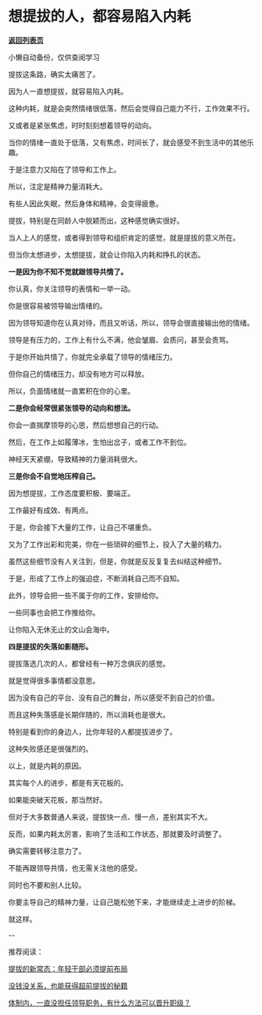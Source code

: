 # 想提拔的人，都容易陷入内耗

[**返回列表页**](/gzh/费曼的小茶馆)

小懒自动备份，仅供查阅学习

提拔这条路，确实太痛苦了。  

因为人一直想提拔，就容易陷入内耗。  

这种内耗，就是会突然情绪很低落，然后会觉得自己能力不行，工作效果不行。

又或者是紧张焦虑，时时刻刻想着领导的动向。

当你的情绪一直处于低落，又有焦虑，时间长了，就会感受不到生活中的其他乐趣。  

于是注意力又陷在了领导和工作上。

所以，注定是精神力量消耗大。  

有些人因此失眠，然后身体和精神，会变得疲惫。

提拔，特别是在同龄人中脱颖而出，这种感觉确实很好。  

当人上人的感觉，或者得到领导和组织肯定的感觉，就是提拔的意义所在。

但当你太想进步，太想提拔，就会让你陷入内耗和挣扎的状态。  

**一是因为你不知不觉就跟领导共情了。**

你认真，你关注领导的表情和一举一动。  

你是很容易被领导输出情绪的。  

因为领导知道你在认真对待，而且又听话，所以，领导会很直接输出他的情绪。  

领导是有压力的，工作上有什么不满，他会皱眉、会质问，甚至会责骂。

于是你开始共情了，你就完全承载了领导的情绪压力。  

但你自己的情绪压力，却没有地方可以释放。

所以，负面情绪就一直累积在你的心里。  

**二是你会经常很紧张领导的动向和想法。**  

你会一直揣摩领导的心思，然后想想自己的行动。  

然后，在工作上如履薄冰，生怕出岔子，或者工作不到位。  

神经天天紧绷，导致精神的力量消耗很大。  

**三是你会不自觉地压榨自己。**  

因为想提拔，工作态度要积极、要端正。

工作最好有成效、有两点。  

于是，你会接下大量的工作，让自己不堪重负。  

又为了工作出彩和完美，你在一些琐碎的细节上，投入了大量的精力。

虽然这些细节没有人关注到，但是，你就是反反复复去纠结这种细节。  

于是，形成了工作上的强迫症，不断消耗自己而不自知。

此外，领导会把一些不属于你的工作，安排给你。  

一些同事也会把工作推给你。  

让你陷入无休无止的文山会海中。

**四是提拔的失落如影随形。**  

提拔落选几次的人，都曾经有一种万念俱灰的感觉。  

就是觉得很多事情都没意思。  

因为没有自己的平台、没有自己的舞台，所以感受不到自己的价值。  

而且这种失落感是长期伴随的，所以消耗也是很大。  

特别是看到你的身边人，比你年轻的人都提拔进步了。  

这种失败感还是很强烈的。

以上，就是内耗的原因。

其实每个人的进步，都是有天花板的。  

如果能突破天花板，那当然好。  

但对于大多数普通人来说，提拔快一点、慢一点，差别其实不大。

反而，如果内耗太厉害，影响了生活和工作状态，那就要及时调整了。

确实需要转移注意力了。  

不能再跟领导共情，也无需关注他的感受。  

同时也不要和别人比较。

你要主导自己的精神力量，让自己能松弛下来，才能继续走上进步的阶梯。  

就这样。  

\--  

推荐阅读：

[提拔的新常态：年轻干部必须提前布局](https://mp.weixin.qq.com/s?__biz=Mzk0MzcyOTA5Ng==&mid=2247488594&idx=1&sn=4edf1cc326fe7574d718f6cc290ef073&scene=21#wechat_redirect)  

[没钱没关系，也能获得超前提拔的秘籍](https://mp.weixin.qq.com/s?__biz=Mzk0MzcyOTA5Ng==&mid=2247488570&idx=2&sn=9ea9f4553629798571ad4bdbc9f2b74d&scene=21#wechat_redirect)  

[体制内，一直没担任领导职务，有什么方法可以晋升职级？](https://mp.weixin.qq.com/s?__biz=Mzk0MzcyOTA5Ng==&mid=2247488554&idx=1&sn=98bbb3ec05babf166f2c425fa6c94030&scene=21#wechat_redirect)

